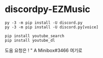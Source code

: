 # discordpy-EZMusic

```
py -3 -m pip install -U discord.py
py -3 -m pip install -U discord.py[voice]

pip install youtube_search
pip install youtube_dl
```

도움 요청은
!   "   A Minibox#3466
여기로

